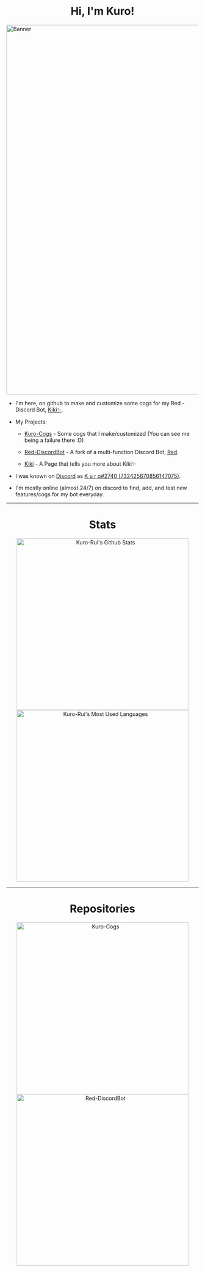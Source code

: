 <h1 align="center">Hi, I'm Kuro!</h1>

<img src="https://cdn.discordapp.com/attachments/908719687397953606/928270305191936080/kuro_banner.png" alt="Banner" width="969">

- I'm here, on github to make and customize some cogs for my Red -  Discord Bot, [Kiki✨](https://discord.com/oauth2/authorize?client_id=886547720985264178&scope=bot+applications.commands&permissions=2251673160).

- My Projects:

  - [Kuro-Cogs](https://github.com/Kuro-Rui/Kuro-Cogs) - Some cogs that I make/customized (You can see me being a failure there :D)
  
  - [Red-DiscordBot](https://github.com/Kiki-0779/Red-DiscordBot) - A fork of a multi-function Discord Bot, [Red](https://github.com/Cog-Creators/Red-DiscordBot).
  
  - [Kiki](https://github.com/Kiki-0779/Kiki) - A Page that tells you more about Kiki✨

- I was known on [Discord](https://discord.com/app) as [K u r o#2740 (732425670856147075)](https://discord.com/users/732425670856147075).

- I'm mostly online (almost 24/7) on discord to find, add, and test new features/cogs for my bot everyday.

---

<h1 align="center">Stats</h1>

<div align="center">
  <a href="https://github.com/Kuro-Rui">
    <img src="https://github-readme-stats.vercel.app/api?username=Kuro-Rui&include_all_commits=true&count_private=true&show_icons=true&line_height=20&border_radius=10&theme=tokyonight" alt="Kuro-Rui's Github Stats" width=450>
  </a>
  <a href="https://github.com/Kuro-Rui">
    <img src="https://github-readme-stats.vercel.app/api/top-langs/?username=Kuro-Rui&count_private=true&card_width=500&border_radius=10&theme=tokyonight" alt="Kuro-Rui's Most Used Languages" width=450>
  </a>
</div>

---

<h1 align="center">Repositories</h1>

<div align="center">
  <a href="https://github.com/Kuro-Rui/Kuro-Cogs">
    <img src="https://github-readme-stats.vercel.app/api/pin?username=Kuro-Rui&repo=Kuro-Cogs&border_radius=10&theme=tokyonight" alt="Kuro-Cogs" width=450>
  </a>
  <a href="https://github.com/Kiki-0779/Red-DiscordBot">
    <img src="https://github-readme-stats.vercel.app/api/pin?username=Kiki-0779&repo=Red-DiscordBot&border_radius=10&theme=tokyonight" alt="Red-DiscordBot" width=450>
  </a>
</div>

<!---This is a ✨special✨ repository because it appears on GitHub profile.--->
